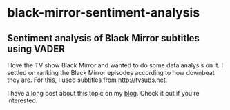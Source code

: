 # black-mirror-sentiment-analysis
## Sentiment analysis of Black Mirror subtitles using VADER

I love the TV show Black Mirror and wanted to do some data analysis on it. I settled on ranking the Black Mirror episodes according to how downbeat they are. For this, I used subtitles from <http://tvsubs.net>.

I have a long post about this topic on my [blog](https://datameetsmedia.com). Check it out if you’re interested.

